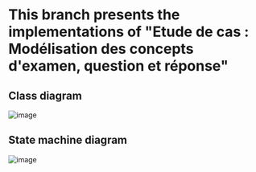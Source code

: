 # This branch presents the implementations of "Etude de cas : Modélisation des concepts d'examen, question et réponse"

## Class diagram
![image](https://user-images.githubusercontent.com/116503971/203286663-4926c474-d07d-477b-82a4-b3a0916fff99.png)

## State machine diagram
![image](https://user-images.githubusercontent.com/116503971/204131349-0cc29c23-70b5-434e-8888-9de79028219b.png)
